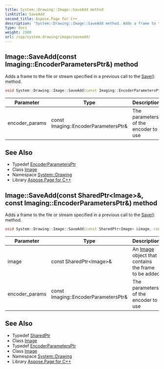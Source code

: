 ```yaml
---
title: System::Drawing::Image::SaveAdd method
linktitle: SaveAdd
second_title: Aspose.Page for C++
description: 'System::Drawing::Image::SaveAdd method. Adds a frame to the file or stream specified in a previous call to the Save() method in C++.'
type: docs
weight: 2300
url: /cpp/system.drawing/image/saveadd/
---
```

## Image::SaveAdd(const Imaging::EncoderParametersPtr\&) method


Adds a frame to the file or stream specified in a previous call to the [Save()](../save/) method.

```cpp
void System::Drawing::Image::SaveAdd(const Imaging::EncoderParametersPtr &encoder_params)
```


| Parameter | Type | Description |
| --- | --- | --- |
| encoder_params | const Imaging::EncoderParametersPtr\& | The parameters of the encoder to use |

## See Also

* Typedef [EncoderParametersPtr](../../../system.drawing.imaging/encoderparametersptr/)
* Class [Image](../)
* Namespace [System::Drawing](../../)
* Library [Aspose.Page for C++](../../../)
## Image::SaveAdd(const SharedPtr\<Image\>\&, const Imaging::EncoderParametersPtr\&) method


Adds a frame to the file or stream specified in a previous call to the [Save()](../save/) method.

```cpp
void System::Drawing::Image::SaveAdd(const SharedPtr<Image> &image, const Imaging::EncoderParametersPtr &encoder_params)
```


| Parameter | Type | Description |
| --- | --- | --- |
| image | const SharedPtr\<Image\>\& | An [Image](../) object that contains the frame to be added |
| encoder_params | const Imaging::EncoderParametersPtr\& | The parameters of the encoder to use |

## See Also

* Typedef [SharedPtr](../../../system/sharedptr/)
* Class [Image](../)
* Typedef [EncoderParametersPtr](../../../system.drawing.imaging/encoderparametersptr/)
* Class [Image](../)
* Namespace [System::Drawing](../../)
* Library [Aspose.Page for C++](../../../)
